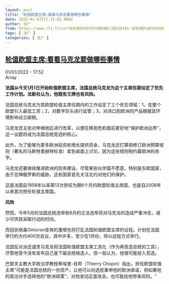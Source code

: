 ```yaml
---
layout: post
title: "轮值欧盟主席:看看马克龙要做哪些事情"
date: 2022-01-01T17:15:01.000Z
author: 法广
from: https://www.rfi.fr/cn/%E6%B3%95%E5%9B%BD/20220101-%E8%BD%AE%E5%80%BC%E6%AC%A7%E7%9B%9F%E4%B8%BB%E5%B8%AD-%E7%9C%8B%E7%9C%8B%E9%A9%AC%E5%85%8B%E9%BE%99%E8%A6%81%E5%81%9A%E5%93%AA%E4%BA%9B%E4%BA%8B%E6%83%85
tags: [ 法广 ]
categories: [ 法广 ]
---
```

<!--1641057301000-->
[轮值欧盟主席:看看马克龙要做哪些事情](https://www.rfi.fr/cn/%E6%B3%95%E5%9B%BD/20220101-%E8%BD%AE%E5%80%BC%E6%AC%A7%E7%9B%9F%E4%B8%BB%E5%B8%AD-%E7%9C%8B%E7%9C%8B%E9%A9%AC%E5%85%8B%E9%BE%99%E8%A6%81%E5%81%9A%E5%93%AA%E4%BA%9B%E4%BA%8B%E6%83%85)
------

<div>
<div>01/01/2022 - 17:52</div>Array<p><strong>                    法国从今天1月1日开始轮值欧盟主席，法国总统马克龙为这个主席任期设定了优先工作计划。法新社认为，他既有王牌也有风险。                </strong></p><div >                    <p>法国总统马克龙为其欧盟轮值主席任期内的工作设定了三个优先领域：1，在整个欧盟引入最低工资；2，对数字巨头进行监管；3，对进口到欧洲的产品根据其环境影响设立碳税。</p><p>马克龙还主张对申根地区进行改革，以便在移民危机面前更好地"保护欧洲边界"，这一议题将成为法国总统竞选的核心。</p><p>此外，为了能够为更多欧洲投资和增长提供资金，马克龙还打算把修订欧洲预算规则（著名的马斯特里赫特标准）拿到桌面上讨论，因为这些规则制约着欧洲的赤字。</p><p>马克龙还要继续推进欧洲的防务建设，尽管某些伙伴国不愿意，特别是东欧国家，由于忌惮俄罗斯的威胁，这些国家首先关注北约对他们的保护。</p><p>这是法国自1958年以来第13次担任为期6个月的欧盟轮值主席国，也是自2008年以来首次担任轮值主席国。</p><p><strong>风险</strong></p><p>然而，今年5月的法国总统选举和6月的立法选举将对马克龙的造成严重冲击，减少可供其采取行动的时间。</p><p>而冠状病毒Omicron变体的激增也将打乱法国轮值欧盟主席的议程。计划在法国举行的大约400次会议，其中许多，至少在1月份，将以远程方式举行。</p><p>法国反对派还谴责马克龙将法国轮值欧盟主席工具化（作为再竞选总统的工具），尽管他至今没有宣布自己是下届总统候选人，但一般认为，他很可能投入竞选。</p><p>巴黎天主教大学政治学教授蒂埃里-肖邦（Thierry Chopin）指出，担任欧盟轮值主席"可能是法国总统的一份资产，让他可以向选民重申他的欧洲承诺，但如果他的政治对手选择他的"欧洲政策"，对他发动正面攻击，也可能给他带来风险。"</p>                                            <div data-selfpromo-newsletter>    </div>    <div data-selfpromo-app>    </div>                </div>
</div>
